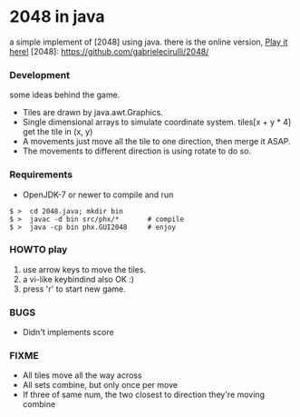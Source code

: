 # 2048 in java #
a simple implement of [2048] using java.
there is the online version, [Play it here!](http://gabrielecirulli.github.io/2048/)
[2048]: https://github.com/gabrielecirulli/2048/

### Development ###

some ideas behind the game.

* Tiles are drawn by java.awt.Graphics.
* Single dimensional arrays to simulate coordinate system. tiles[x + y * 4] get the tile in (x, y)
* A movements just move all the tile to one direction, then merge it ASAP.
* The movements to different direction is using rotate to do so.


### Requirements ###

* OpenJDK-7 or newer to compile and run

```
$ >  cd 2048.java; mkdir bin
$ >  javac -d bin src/phx/*       # compile
$ >  java -cp bin phx.GUI2048     # enjoy
```


### HOWTO play ###

1. use arrow keys to move the tiles.
2. a vi-like keybindind also OK :)
3. press 'r' to start new game.

### BUGS ###

* Didn't implements score

### FIXME ###
- All tiles move all the way across
- All sets combine, but only once per move
- If three of same num, the two closest to direction they're moving combine
